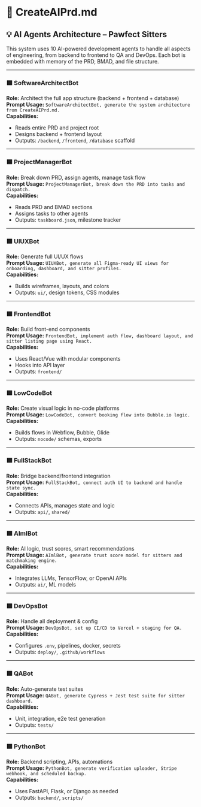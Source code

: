 
# 🧠 CreateAIPrd.md

## 💡 AI Agents Architecture – Pawfect Sitters

This system uses 10 AI-powered development agents to handle all aspects of engineering, from backend to frontend to QA and DevOps. Each bot is embedded with memory of the PRD, BMAD, and file structure.

---

### 🟪 SoftwareArchitectBot
**Role:** Architect the full app structure (backend + frontend + database)  
**Prompt Usage:** `SoftwareArchitectBot, generate the system architecture from CreateAIPrd.md.`  
**Capabilities:**  
- Reads entire PRD and project root
- Designs backend + frontend layout
- Outputs: `/backend`, `/frontend`, `/database` scaffold

---

### 🟦 ProjectManagerBot
**Role:** Break down PRD, assign agents, manage task flow  
**Prompt Usage:** `ProjectManagerBot, break down the PRD into tasks and dispatch.`  
**Capabilities:**  
- Reads PRD and BMAD sections
- Assigns tasks to other agents
- Outputs: `taskboard.json`, milestone tracker

---

### 🟩 UIUXBot
**Role:** Generate full UI/UX flows  
**Prompt Usage:** `UIUXBot, generate all Figma-ready UI views for onboarding, dashboard, and sitter profiles.`  
**Capabilities:**  
- Builds wireframes, layouts, and colors
- Outputs: `ui/`, design tokens, CSS modules

---

### 🟩 FrontendBot
**Role:** Build front-end components  
**Prompt Usage:** `FrontendBot, implement auth flow, dashboard layout, and sitter listing page using React.`  
**Capabilities:**  
- Uses React/Vue with modular components
- Hooks into API layer
- Outputs: `frontend/`

---

### 🟩 LowCodeBot
**Role:** Create visual logic in no-code platforms  
**Prompt Usage:** `LowCodeBot, convert booking flow into Bubble.io logic.`  
**Capabilities:**  
- Builds flows in Webflow, Bubble, Glide
- Outputs: `nocode/` schemas, exports

---

### 🟩 FullStackBot
**Role:** Bridge backend/frontend integration  
**Prompt Usage:** `FullStackBot, connect auth UI to backend and handle state sync.`  
**Capabilities:**  
- Connects APIs, manages state and logic
- Outputs: `api/`, `shared/`

---

### 🟩 AImlBot
**Role:** AI logic, trust scores, smart recommendations  
**Prompt Usage:** `AImlBot, generate trust score model for sitters and matchmaking engine.`  
**Capabilities:**  
- Integrates LLMs, TensorFlow, or OpenAI APIs
- Outputs: `ai/`, ML models

---

### 🟩 DevOpsBot
**Role:** Handle all deployment & config  
**Prompt Usage:** `DevOpsBot, set up CI/CD to Vercel + staging for QA.`  
**Capabilities:**  
- Configures `.env`, pipelines, docker, secrets
- Outputs: `deploy/`, `.github/workflows`

---

### 🟩 QABot
**Role:** Auto-generate test suites  
**Prompt Usage:** `QABot, generate Cypress + Jest test suite for sitter dashboard.`  
**Capabilities:**  
- Unit, integration, e2e test generation
- Outputs: `tests/`

---

### 🟩 PythonBot
**Role:** Backend scripting, APIs, automations  
**Prompt Usage:** `PythonBot, generate verification uploader, Stripe webhook, and scheduled backup.`  
**Capabilities:**  
- Uses FastAPI, Flask, or Django as needed
- Outputs: `backend/`, `scripts/`

